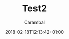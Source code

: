 ---
title: "Test2"
date: 2018-02-18T12:13:42+01:00
lastEdit: 2018-02-18T12:13:42+01:00
draft: false
author: "Carambal"
eventInfo: 
    eventDate: 2018-02-18T12:13:42+01:00
    time: ""
    location: 
        name: "Studio des Rigoles"
        address: "46 rue des rigoles"
        zipCode: 75020
        city: "Paris"
    bands: []
    soundEngineer: "Aurélien Claranbaux"
---
